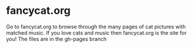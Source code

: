 # fancycat.org
Go to fancycat.org to browse through the many pages of cat pictures with matched music.
If you love cats and music then fancycat.org is the site for you!
The files are in the gh-pages branch
